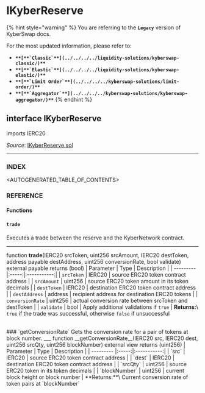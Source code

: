 # IKyberReserve

{% hint style="warning" %}
You are referring to the **`Legacy`** version of KyberSwap docs.

For the most updated information, please refer to:

* **``**[**`Classic`**](../../../../liquidity-solutions/kyberswap-classic/)**``**
* **``**[**`Elastic`**](../../../../liquidity-solutions/kyberswap-elastic/)**``**
* **``**[**`Limit Order`**](../../../../kyberswap-solutions/limit-order/)**``**
* **``**[**`Aggregator`**](../../../../kyberswap-solutions/kyberswap-aggregator/)**``**
{% endhint %}

## interface IKyberReserve

imports IERC20

_Source_: [IKyberReserve.sol](https://github.com/KyberNetwork/smart-contracts/blob/master/contracts/sol6/IKyberReserve.sol)

***

### INDEX[​](https://docs.kyberswap.com/Legacy/api-abi/core-smart-contracts/api\_abi-ikyberreserve#index) <a href="#index" id="index"></a>

\<AUTOGENERATED\_TABLE\_OF\_CONTENTS>

### REFERENCE[​](https://docs.kyberswap.com/Legacy/api-abi/core-smart-contracts/api\_abi-ikyberreserve#reference) <a href="#reference" id="reference"></a>

#### Functions[​](https://docs.kyberswap.com/Legacy/api-abi/core-smart-contracts/api\_abi-ikyberreserve#functions) <a href="#functions" id="functions"></a>

#### `trade`[​](https://docs.kyberswap.com/Legacy/api-abi/core-smart-contracts/api\_abi-ikyberreserve#trade) <a href="#trade" id="trade"></a>

Executes a trade between the reserve and the KyberNetwork contract.

***

function **trade**(IERC20 srcToken, uint256 srcAmount, IERC20 destToken, address payable destAddress, uint256 conversionRate, bool validate) external payable returns (bool) | Parameter | Type | Description | | --------- |:-----:|:-----------:| | `srcToken` | IERC20 | source ERC20 token contract address | | `srcAmount` | uint256 | source ERC20 token amount in its token decimals | | `destToken` | IERC20 | destination ERC20 token contract address | | `destAddress` | address | recipient address for destination ERC20 tokens | | `conversionRate` | uint256 | actual conversion rate between srcToken and destToken | | `validate` | bool | Apply additional validations if `true` | **Returns:**\ `true` if the trade was successful, otherwise `false` if unsuccessful

\
\### \`getConversionRate\` Gets the conversion rate for a pair of tokens at block number. \_\_\_ function \_\_getConversionRate\_\_(IERC20 src, IERC20 dest, uint256 srcQty, uint256 blockNumber) external view returns (uint256) | Parameter | Type | Description | | --------- |:-----:|:-----------:| | \`src\` | IERC20 | source ERC20 token contract address | | \`dest\` | IERC20 | destination ERC20 token contract address | | \`srcQty\` | uint256 | source ERC20 token in its token decimals | | \`blockNumber\` | uint256 | current block height or block number | \*\*Returns:\*\*\ Current conversion rate of token pairs at \`blockNumber\`

